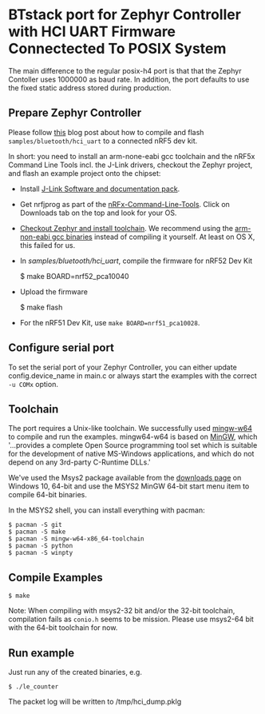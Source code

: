 # BTstack port for Zephyr Controller with HCI UART Firmware Connectected To POSIX System

The main difference to the regular posix-h4 port is that that the Zephyr Contoller uses 1000000 as baud rate.
In addition, the port defaults to use the fixed static address stored during production.

## Prepare Zephyr Controller

Please follow [this](https://devzone.nordicsemi.com/blogs/1059/nrf5x-support-within-the-zephyr-project-rtos/) blog post about how to compile and flash `samples/bluetooth/hci_uart` to a connected nRF5 dev kit.

In short: you need to install an arm-none-eabi gcc toolchain and the nRF5x Command Line Tools incl. the J-Link drivers, checkout the Zephyr project, and flash an example project onto the chipset:

  * Install [J-Link Software and documentation pack](https://www.segger.com/jlink-software.html).
  * Get nrfjprog as part of the [nRFx-Command-Line-Tools](http://www.nordicsemi.com/eng/Products/Bluetooth-low-energy/nRF52-DK). Click on Downloads tab on the top and look for your OS.
  * [Checkout Zephyr and install toolchain](https://www.zephyrproject.org/doc/getting_started/getting_started.html). We recommend using the [arm-non-eabi gcc binaries](https://launchpad.net/gcc-arm-embedded) instead of compiling it yourself. At least on OS X, this failed for us.

  * In *samples/bluetooth/hci_uart*, compile the firmware for nRF52 Dev Kit

      $ make BOARD=nrf52_pca10040

   * Upload the firmware

      $ make flash

   * For the nRF51 Dev Kit, use `make BOARD=nrf51_pca10028`.

## Configure serial port

To set the serial port of your Zephyr Controller, you can either update config.device_name in main.c or
always start the examples with the correct `-u COMx` option.

## Toolchain

The port requires a Unix-like toolchain. We successfully used [mingw-w64](https://mingw-w64.org/doku.php) to compile and run the examples. mingw64-w64 is based on [MinGW](https://en.wikipedia.org/wiki/MinGW), which '...provides a complete Open Source programming tool set which is suitable for the development of native MS-Windows applications, and which do not depend on any 3rd-party C-Runtime DLLs.'

We've used the Msys2 package available from the [downloads page](https://mingw-w64.org/doku.php/download) on Windows 10, 64-bit and use the MSYS2 MinGW 64-bit start menu item to compile 64-bit binaries.

In the MSYS2 shell, you can install everything with pacman:

    $ pacman -S git
    $ pacman -S make
    $ pacman -S mingw-w64-x86_64-toolchain
    $ pacman -S python
    $ pacman -S winpty

## Compile Examples

    $ make

Note: When compiling with msys2-32 bit and/or the 32-bit toolchain, compilation fails
as `conio.h` seems to be mission. Please use msys2-64 bit with the 64-bit toolchain for now.

## Run example

Just run any of the created binaries, e.g.

    $ ./le_counter

The packet log will be written to /tmp/hci_dump.pklg


